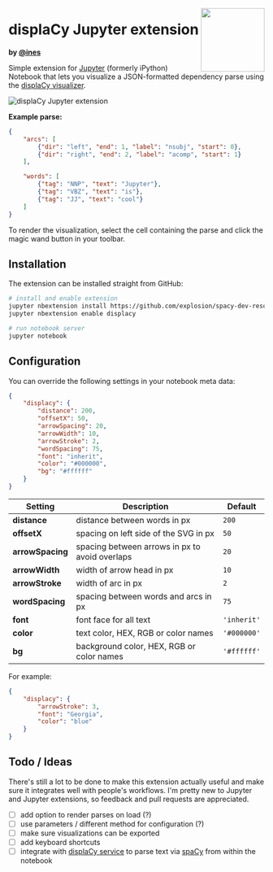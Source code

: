 <a href="https://explosion.ai"><img src="https://explosion.ai/assets/img/logo.svg" width="125" height="125" align="right" /></a>

# displaCy Jupyter extension
**by [@ines](https://github.com/ines)**

Simple extension for [Jupyter](http://jupyter.org/) (formerly iPython) Notebook that lets you visualize a JSON-formatted dependency parse using the [displaCy visualizer](https://github.com/explosion/displacy).

![displaCy Jupyter extension](displacy_jupyter.gif)

**Example parse:**
```json
{
    "arcs": [
        {"dir": "left", "end": 1, "label": "nsubj", "start": 0},
        {"dir": "right", "end": 2, "label": "acomp", "start": 1}
    ],

    "words": [
        {"tag": "NNP", "text": "Jupyter"},
        {"tag": "VBZ", "text": "is"},
        {"tag": "JJ", "text": "cool"}
    ]
}
```

To render the visualization, select the cell containing the parse and click the magic wand button in your toolbar.

## Installation

The extension can be installed straight from GitHub:

```bash
# install and enable extension
jupyter nbextension install https://github.com/explosion/spacy-dev-resources/tree/master/jupyter-displacy
jupyter nbextension enable displacy

# run notebook server
jupyter notebook
```

## Configuration

You can override the following settings in your notebook meta data:

```json
{
    "displacy": {
        "distance": 200,
        "offsetX": 50,
        "arrowSpacing": 20,
        "arrowWidth": 10,
        "arrowStroke": 2,
        "wordSpacing": 75,
        "font": "inherit",
        "color": "#000000",
        "bg": "#ffffff"
    }
}
```

| Setting | Description | Default |
| --- | --- | --- |
| **distance** | distance between words in px | `200` |
| **offsetX** | spacing on left side of the SVG in px | `50` |
| **arrowSpacing** | spacing between arrows in px to avoid overlaps | `20` |
| **arrowWidth** | width of arrow head in px | `10` |
| **arrowStroke** | width of arc in px | `2` |
| **wordSpacing** | spacing between words and arcs in px | `75` |
| **font** | font face for all text | `'inherit'` |
| **color** | text color, HEX, RGB or color names | `'#000000'` |
| **bg** | background color, HEX, RGB or color names | `'#ffffff'` |

For example:

```json
{
    "displacy": {
        "arrowStroke": 3,
        "font": "Georgia",
        "color": "blue"
    }
}
```


## Todo / Ideas

There's still a lot to be done to make this extension actually useful and make sure it integrates well with people's workflows. I'm pretty new to Jupyter and Jupyter extensions, so feedback and pull requests are appreciated.

- [ ] add option to render parses on load (?)
- [ ] use parameters / different method for configuration (?)
- [ ] make sure visualizations can be exported
- [ ] add keyboard shortcuts
- [ ] integrate with [displaCy service](https://github.com/explosion/spacy-services) to parse text via [spaCy](https://spacy.io) from within the notebook
